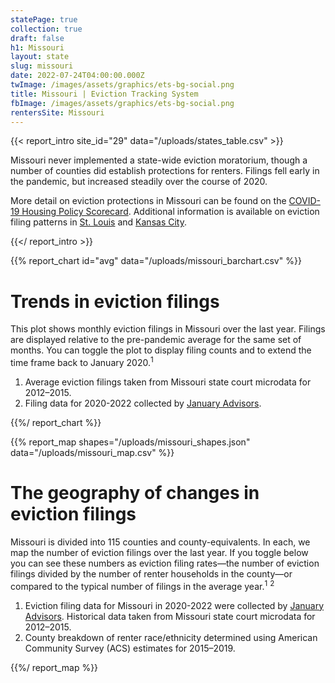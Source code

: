 ```yaml
---
statePage: true
collection: true
draft: false
h1: Missouri
layout: state
slug: missouri
date: 2022-07-24T04:00:00.000Z
twImage: /images/assets/graphics/ets-bg-social.png
title: Missouri | Eviction Tracking System
fbImage: /images/assets/graphics/ets-bg-social.png
rentersSite: Missouri
---
```


{{< report_intro site_id="29" data="/uploads/states_table.csv" >}}



Missouri never implemented a state-wide eviction moratorium, though a number of counties did establish protections for renters. Filings fell early in the pandemic, but increased steadily over the course of 2020.

More detail on eviction protections in Missouri can be found on the [COVID-19 Housing Policy Scorecard](https://evictionlab.org/covid-policy-scorecard/mo/). Additional information is available on eviction filing patterns in [St. Louis](https://evictionlab.org/eviction-tracking/st-louis-mo/) and [Kansas City](https://evictionlab.org/eviction-tracking/kansas-city-mo/).



{{</ report_intro >}}



{{% report_chart id="avg" data="/uploads/missouri_barchart.csv" %}}

# Trends in eviction filings

This plot shows monthly eviction filings in Missouri over the last year. Filings are displayed relative to the pre-pandemic average for the same set of months. You can toggle the plot to display filing counts and to extend the time frame back to January 2020.<sup>1</sup>

1. Average eviction filings taken from Missouri state court microdata for 2012–2015.
2. Filing data for 2020-2022 collected by [January Advisors](https://www.januaryadvisors.com/).

{{%/ report_chart %}}



{{% report_map shapes="/uploads/missouri_shapes.json" data="/uploads/missouri_map.csv" %}}

# The geography of changes in eviction filings

Missouri is divided into 115 counties and county-equivalents. In each, we map the number of eviction filings over the last year. If you toggle below you can see these numbers as eviction filing rates—the number of eviction filings divided by the number of renter households in the county—or compared to the typical number of filings in the average year.<sup>1</sup> <sup>2</sup>

1. Eviction filing data for Missouri in 2020-2022 were collected by [January Advisors](https://www.januaryadvisors.com/). Historical data taken from Missouri state court microdata for 2012–2015.
2. County breakdown of renter race/ethnicity determined using American Community Survey (ACS) estimates for 2015–2019.

{{%/ report_map %}}